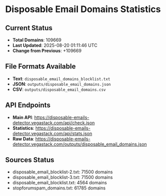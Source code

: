 # Disposable Email Domains Statistics

## Current Status
- **Total Domains**: 109669
- **Last Updated**: 2025-08-20 01:11:46 UTC
- **Change from Previous**: +109669

## File Formats Available
- **Text**: `disposable_email_domains_blocklist.txt`
- **JSON**: `outputs/disposable_email_domains.json`
- **CSV**: `outputs/disposable_email_domains.csv`

## API Endpoints
- **Main API**: https://disposable-emails-detector.vegastack.com/api/check.json
- **Statistics**: https://disposable-emails-detector.vegastack.com/api/stats.json
- **Raw Data**: https://disposable-emails-detector.vegastack.com/outputs/disposable_email_domains.json

## Sources Status
- disposable_email_blocklist-2.txt: 71500 domains
- disposable_email_blocklist-3.txt: 71500 domains
- disposable_email_blocklist.txt: 4564 domains
- stopforumspam_domains.txt: 61785 domains

